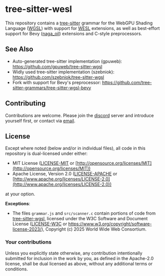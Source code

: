 # tree-sitter-wesl

This repository contains a [tree-sitter](https://tree-sitter.github.io/tree-sitter/) grammar for the WebGPU Shading Language ([WGSL](https://gpuweb.github.io/gpuweb/wgsl/)) with support for [WESL](https://github.com/wgsl-tooling-wg) extensions, as well as best-effort support for Bevy ([naga_oil](https://github.com/bevyengine/naga_oil)) extensions and C-style preprocessors.

## See Also

* Auto-generated tree-sitter implementation (gpuweb): https://github.com/gpuweb/tree-sitter-wgsl
* Widly used tree-sitter implementation (szebniok): https://github.com/szebniok/tree-sitter-wgsl
* Fork with support for Bevy's preprocessor: https://github.com/tree-sitter-grammars/tree-sitter-wgsl-bevy

## Contributing

Contributions are welcome. Please join the [discord](https://discord.gg/Ng5FWmHuSv) server and introduce yourself first, or contact via [email](mailto:mathis.brossier@gmail.com).

## License

Except where noted (below and/or in individual files), all code in this repository is dual-licensed under either:

* MIT License ([LICENSE-MIT](LICENSE-MIT) or [http://opensource.org/licenses/MIT](http://opensource.org/licenses/MIT))
* Apache License, Version 2.0 ([LICENSE-APACHE](LICENSE-APACHE) or [http://www.apache.org/licenses/LICENSE-2.0](http://www.apache.org/licenses/LICENSE-2.0))

at your option.

**Exceptions**:

* The files `grammar.js` and `src/scanner.c` contain portions of code from [tree-sitter-wgsl](https://github.com/gpuweb/tree-sitter-wgsl),
  licensed under the W3C Software and Document License ([LICENSE-W3C](LICENSE-W3C.md) or https://www.w3.org/copyright/software-license-2023/),
  Copyright (c) 2025 World Wide Web Consortium.

### Your contributions

Unless you explicitly state otherwise,
any contribution intentionally submitted for inclusion in the work by you,
as defined in the Apache-2.0 license,
shall be dual licensed as above,
without any additional terms or conditions.
